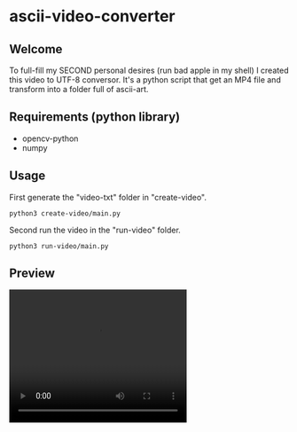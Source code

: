 # ascii-video-converter

## Welcome
To full-fill my SECOND personal desires (run bad apple in my shell) I created this video to UTF-8 conversor. It's a python script that get an MP4 file and transform into a folder full of ascii-art.

## Requirements (python library)

- opencv-python
- numpy


## Usage
First generate the "video-txt" folder in "create-video".
```
python3 create-video/main.py
```
Second run the video in the "run-video" folder.
```
python3 run-video/main.py
```

## Preview
<video width="320" height="240" controls>
	<source src="./assets/ascii-video.mp4" type="video/mp4>
</video>
<video width="320" height="240" controls>
	<source src="./assets/video.mp4" type="video/mp4>
</video>

